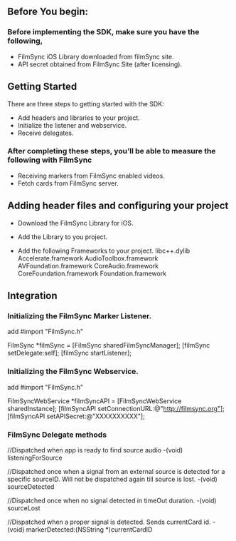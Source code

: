 ## Before You begin:

### Before implementing the SDK, make sure you have the following,

* FilmSync iOS Library downloaded from filmSync site.
* API secret obtained from FilmSync Site (after licensing).







## Getting Started

There are three steps to getting started with the SDK:
* Add headers and libraries to your project.
* Initialize the listener and webservice.
* Receive delegates.

### After completing these steps, you’ll be able to measure the following with FilmSync

* Receiving markers from FilmSync enabled videos.
* Fetch cards from FilmSync server.








## Adding header files and configuring your project

* Download the FilmSync Library for iOS.
* Add the Library to you project.

* Add the following Frameworks to your project.
    libc++.dylib
    Accelerate.framework
    AudioToolbox.framework
    AVFoundation.framework
    CoreAudio.framework
    CoreFoundation.framework
    Foundation.framework








## Integration


### Initializing the FilmSync Marker Listener.

add #import "FilmSync.h"

FilmSync *filmSync = [FilmSync sharedFilmSyncManager];
[filmSync setDelegate:self];
[filmSync startListener];


### Initializing the FilmSync Webservice.

add #import "FilmSync.h"

FilmSyncWebService *filmSyncAPI = [FilmSyncWebService sharedInstance];
[filmSyncAPI setConnectionURL:@"http://filmsync.org"];
[filmSyncAPI setAPISecret:@"XXXXXXXXXX"];


### FilmSync Delegate methods

//Dispatched when app is ready to find source audio
-(void) listeningForSource

//Dispatched once when a signal from an external source is detected for a specific sourceID. Will not be dispatched again till source is lost.
-(void) sourceDetected

//Dispatched once when no signal detected in timeOut duration.
-(void) sourceLost

//Dispatched when a proper signal is detected. Sends currentCard id.
-(void) markerDetected:(NSString *)currentCardID




